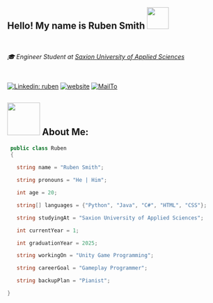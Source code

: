 
<h2>Hello! My name is Ruben Smith <img src="https://thumbs.gfycat.com/ImaginativeIndolentIrishsetter-max-1mb.gif" width="50"></h2>

<br>
<p><em>🎓 Engineer Student at <a href="https://www.saxion.edu/">Saxion University of Applied Sciences</a></em></p>
<br>

[![Linkedin: ruben](https://img.shields.io/badge/-Ruben-blue?style=for-the-badge&logo=Linkedin&logoColor=white&link=https://www.linkedin.com/in/anmol-p-singh/)](https://www.linkedin.com/in/ruben-smith-068752209/)
[![website](https://img.shields.io/badge/Portfolio-46a2f1.svg?&style=for-the-badge&logo=Google-Chrome&logoColor=white&link=https://anmolsingh.me/)](https://haventmadeityet.com/)
[![MailTo](https://img.shields.io/badge/Gmail-D14836?style=for-the-badge&logo=gmail&logoColor=white)](mailto:rubenalexandersmith@gmail.com)





## <img src="https://thumbs.gfycat.com/KaleidoscopicCompleteBlackfootedferret-max-1mb.gif" width="75"> About Me:   

 ```csharp
  public class Ruben
  {
  
    string name = "Ruben Smith";

    string pronouns = "He | Him";

    int age = 20;

    string[] languages = {"Python", "Java", "C#", "HTML", "CSS"};

    string studyingAt = "Saxion University of Applied Sciences";

    int currentYear = 1;

    int graduationYear = 2025;

    string workingOn = "Unity Game Programming";

    string careerGoal = "Gameplay Programmer";

    string backupPlan = "Pianist";

}
```
